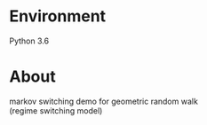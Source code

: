 # Environment  
Python 3.6

# About
markov switching demo for geometric random walk  
(regime switching model)


